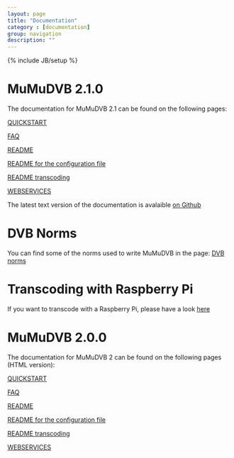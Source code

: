 ```yaml
---
layout: page
title: "Documentation"
category : [documentation]
group: navigation
description: ""
---
```

{% include JB/setup %}


# MuMuDVB 2.1.0

The documentation for MuMuDVB 2.1 can be found on the following pages: 

[QUICKSTART](https://github.com/braice/MuMuDVB/blob/mumudvb2/doc/QUICKSTART.asciidoc)

[FAQ](https://github.com/braice/MuMuDVB/blob/mumudvb2/doc/FAQ.asciidoc)

[README](https://github.com/braice/MuMuDVB/blob/mumudvb2/doc/README.asciidoc)

[README for the configuration file](https://github.com/braice/MuMuDVB/blob/mumudvb2/doc/README_CONF.asciidoc)

[README transcoding](https://github.com/braice/MuMuDVB/blob/mumudvb2/doc/TRANSCODE_EXTERNAL.asciidoc)

[WEBSERVICES](https://github.com/braice/MuMuDVB/blob/mumudvb2/doc/WEBSERVICES.asciidoc)

The latest text version of the documentation is avalaible [on Github](https://github.com/braice/MuMuDVB/tree/mumudvb2/doc)


# DVB Norms

You can find some of the norms used to write MuMuDVB in the page: [DVB norms](dvb_norms)

# Transcoding with Raspberry Pi

If you want to transcode with a Raspberry Pi, please have a look [here](trmumu)


# MuMuDVB 2.0.0

The documentation for MuMuDVB 2 can be found on the following pages (HTML version): 

[QUICKSTART](asciidoc/mumudvb-2.0.0/QUICKSTART.html)

[FAQ](asciidoc/mumudvb-2.0.0/FAQ.html)

[README](asciidoc/mumudvb-2.0.0/README.html)

[README for the configuration file](asciidoc/mumudvb-2.0.0/README_CONF.html)

[README transcoding](asciidoc/mumudvb-2.0.0/TRANSCODE_EXTERNAL.html)

[WEBSERVICES](asciidoc/mumudvb-2.0.0/WEBSERVICES.html)


